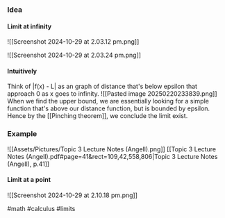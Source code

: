 ### Idea
#### Limit at infinity
![[Screenshot 2024-10-29 at 2.03.12 pm.png]]

![[Screenshot 2024-10-29 at 2.03.24 pm.png]]
#### Intuitively 
Think of |f(x) - L| as an graph of distance that's below epsilon that approach 0 as x goes to infinity. 
![[Pasted image 20250220233839.png]]
When we find the upper bound, we are essentially looking for a simple function that's above our distance function, but is bounded by epsilon. Hence by the [[Pinching theorem]], we conclude the limit exist.
### Example
![[Assets/Pictures/Topic 3 Lecture Notes (Angell).png]]
[[Topic 3 Lecture Notes (Angell).pdf#page=41&rect=109,42,558,806|Topic 3 Lecture Notes (Angell), p.41]]

#### Limit at a point
![[Screenshot 2024-10-29 at 2.10.18 pm.png]]

#math #calculus #limits 



